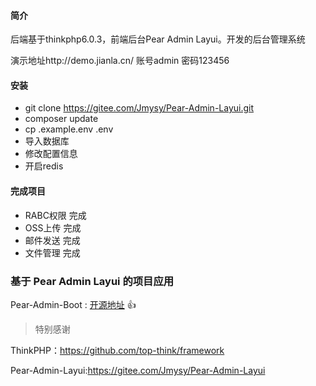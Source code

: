 #### 简介

后端基于thinkphp6.0.3，前端后台Pear Admin Layui。开发的后台管理系统

演示地址http://demo.jianla.cn/ 
账号admin 密码123456

#### 安装

* git clone https://gitee.com/Jmysy/Pear-Admin-Layui.git
* composer update
* cp .example.env .env
* 导入数据库
* 修改配置信息
* 开启redis


#### 完成项目

* RABC权限    完成
* OSS上传     完成
* 邮件发送    完成
* 文件管理    完成



### 基于 Pear Admin Layui 的项目应用

Pear-Admin-Boot : [开源地址](https://gitee.com/Jmysy/Pear-Admin-Boot) :+1: 

>特别感谢

ThinkPHP：https://github.com/top-think/framework

Pear-Admin-Layui:https://gitee.com/Jmysy/Pear-Admin-Layui
